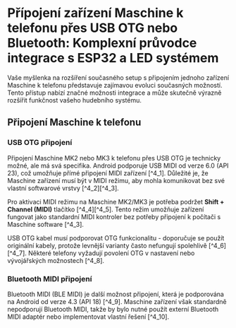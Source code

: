 # Přípojení zařízení Maschine k telefonu přes USB OTG nebo Bluetooth: Komplexní průvodce integrace s ESP32 a LED systémem

Vaše myšlenka na rozšíření současného setup s připojením jednoho zařízení Maschine k telefonu představuje zajímavou evoluci současných možností. Tento přístup nabízí značné možnosti integrace a může skutečně výrazně rozšířit funkčnost vašeho hudebního systému.

## Připojení Maschine k telefonu

### USB OTG připojení

Připojení Maschine MK2 nebo MK3 k telefonu přes USB OTG je technicky možné, ale má svá specifika. Android podporuje USB MIDI od verze 6.0 (API 23), což umožňuje přímé připojení MIDI zařízení [^4_1]. Důležité je, že Maschine zařízení musí být v MIDI režimu, aby mohla komunikovat bez své vlastní softwarové vrstvy [^4_2][^4_3].

Pro aktivaci MIDI režimu na Maschine MK2/MK3 je potřeba podržet **Shift + Channel (MIDI)** tlačítko [^4_4][^4_5]. Tento režim umožňuje zařízení fungovat jako standardní MIDI kontroler bez potřeby připojení k počítači s Maschine software [^4_3].

USB OTG kabel musí podporovat OTG funkcionalitu - doporučuje se použít originální kabely, protože levnější varianty často nefungují spolehlivě [^4_6][^4_7]. Některé telefony vyžadují povolení OTG v nastavení nebo vývojářských možnostech [^4_8].

### Bluetooth MIDI připojení

Bluetooth MIDI (BLE MIDI) je další možnost připojení, která je podporována na Android od verze 4.3 (API 18) [^4_9]. Maschine zařízení však standardně nepodporují Bluetooth MIDI, takže by bylo nutné použít externí Bluetooth MIDI adaptér nebo implementovat vlastní řešení [^4_10].

